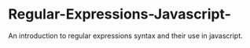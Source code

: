 # Regular-Expressions-Javascript-
An introduction to regular expressions syntax and their use in javascript.
